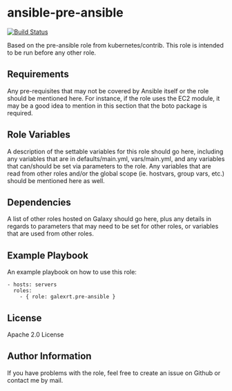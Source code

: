 ansible-pre-ansible
===================

[![Build Status](https://travis-ci.org/galexrt/ansible-pre-ansible.svg?branch=master)](https://travis-ci.org/galexrt/ansible-pre-ansible)

Based on the pre-ansible role from kubernetes/contrib. This role is intended to be run before any other role.

Requirements
------------

Any pre-requisites that may not be covered by Ansible itself or the role should be mentioned here. For instance, if the role uses the EC2 module, it may be a good idea to mention in this section that the boto package is required.

Role Variables
--------------

A description of the settable variables for this role should go here, including any variables that are in defaults/main.yml, vars/main.yml, and any variables that can/should be set via parameters to the role. Any variables that are read from other roles and/or the global scope (ie. hostvars, group vars, etc.) should be mentioned here as well.

Dependencies
------------

A list of other roles hosted on Galaxy should go here, plus any details in regards to parameters that may need to be set for other roles, or variables that are used from other roles.

Example Playbook
----------------

An example playbook on how to use this role:
```
- hosts: servers
  roles:
    - { role: galexrt.pre-ansible }
```

License
-------

Apache 2.0 License

Author Information
------------------

If you have problems with the role, feel free to create an issue on Github or contact me by mail.
